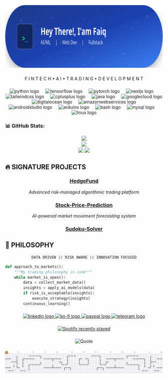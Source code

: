 <div align="center">
  <img height="200" src="/assets/github-header-image.svg"  />
</div>

###

<p align="center">F I N T E C H  •  A I  •  T R A D I N G  •  D E V E L O P M E N T</p>

###

<div align="center">
  <img src="https://skillicons.dev/icons?i=py" height="50" alt="python logo"  />
  <img width="12" />
  <img src="https://cdn.jsdelivr.net/gh/devicons/devicon/icons/tensorflow/tensorflow-original.svg" height="50" alt="tensorflow logo"  />
  <img width="12" />
  <img src="https://cdn.jsdelivr.net/gh/devicons/devicon/icons/pytorch/pytorch-original.svg" height="50" alt="pytorch logo"  />
  <img width="12" />
  <img src="https://skillicons.dev/icons?i=nextjs" height="50" alt="nextjs logo"  />
  <img width="12" />
  <img src="https://skillicons.dev/icons?i=tailwind" height="50" alt="tailwindcss logo"  />
  <img width="12" />
  <img src="https://cdn.jsdelivr.net/gh/devicons/devicon/icons/cplusplus/cplusplus-original.svg" height="50" alt="cplusplus logo"  />
  <img width="12" />
  <img src="https://cdn.jsdelivr.net/gh/devicons/devicon/icons/java/java-original.svg" height="50" alt="java logo"  />
  <img width="12" />
  <img src="https://cdn.jsdelivr.net/gh/devicons/devicon/icons/googlecloud/googlecloud-original.svg" height="50" alt="googlecloud logo"  />
  <img width="12" />
  <img src="https://cdn.jsdelivr.net/gh/devicons/devicon/icons/digitalocean/digitalocean-original.svg" height="50" alt="digitalocean logo"  />
  <img width="12" />
  <img src="https://cdn.jsdelivr.net/gh/devicons/devicon/icons/amazonwebservices/amazonwebservices-plain-wordmark.svg" height="50" alt="amazonwebservices logo"  />
  <img width="12" />
  <img src="https://cdn.jsdelivr.net/gh/devicons/devicon/icons/androidstudio/androidstudio-original.svg" height="50" alt="androidstudio logo"  />
  <img width="12" />
  <img src="https://cdn.jsdelivr.net/gh/devicons/devicon/icons/arduino/arduino-original.svg" height="50" alt="arduino logo"  />
  <img width="12" />
  <img src="https://cdn.jsdelivr.net/gh/devicons/devicon/icons/bash/bash-original.svg" height="50" alt="bash logo"  />
  <img width="12" />
  <img src="https://cdn.jsdelivr.net/gh/devicons/devicon/icons/mysql/mysql-original.svg" height="50" alt="mysql logo"  />
  <img width="12" />
  <img src="https://cdn.jsdelivr.net/gh/devicons/devicon/icons/linux/linux-original.svg" height="50" alt="linux logo"  />
</div>


### 📊 GitHub Stats:
<div align="center">

![](https://github-readme-stats.vercel.app/api?username=cyclocerine&theme=swift&hide_border=true&include_all_commits=false&count_private=false)<br/>
![](https://nirzak-streak-stats.vercel.app/?user=cyclocerine&theme=swift&hide_border=true)<br/>
![](https://github-readme-stats.vercel.app/api/top-langs/?username=cyclocerine&theme=swift&hide_border=true&include_all_commits=false&count_private=false&layout=compact)
![](https://github-readme-activity-graph.vercel.app/graph?username=cyclocerine&radius=16&theme=github-light&area=true&order=5&hide_title=false&hide_border=true&bg_color=F1F6F9&area_color=A4DD00)
</div>

## 🔥 SIGNATURE PROJECTS

<div align="center">

### [HedgeFund](https://github.com/cyclocerine/HedgeFund)

*Advanced risk-managed algorithmic trading platform*

### [Stock-Price-Prediction](https://github.com/cyclocerine/Stock-Price-Prediction)

*AI-powered market movement forecasting system*

### [Sudoku-Solver](https://github.com/cyclocerine/Sudoku-Solver)
</div>

## 🧠 PHILOSOPHY

<div align="center">

```
DATA DRIVEN ⟩⟩ RISK AWARE ⟩⟩ INNOVATION FOCUSED
```

</div>

```python
def approach_to_markets():
    """My trading philosophy in code"""
    while market_is_open():
        data = collect_market_data()
        insights = apply_ai_models(data)
        if risk_is_acceptable(insights):
            execute_strategy(insights)
        continuous_learning()
```

###

<div align="center">
  <a href="https://www.linkedin.com/in/faiq-hammam-mutaqin-9a3733217/" target="_blank">
    <img src="https://img.shields.io/static/v1?message=LinkedIn&logo=linkedin&label=&color=0077B5&logoColor=white&labelColor=&style=for-the-badge" height="25" alt="linkedin logo"  />
  </a>
  <a href="https://ko-fi.com/cyclocerine" target="_blank">
    <img src="https://img.shields.io/static/v1?message=Ko-fi&logo=ko-fi&label=&color=F16061&logoColor=white&labelColor=&style=for-the-badge" height="25" alt="ko-fi logo"  />
  </a>
  <a href="https://paypal.me/cyclocerine?country.x=ID&locale.x=id_ID" target="_blank">
    <img src="https://img.shields.io/static/v1?message=PayPal&logo=paypal&label=&color=00457C&logoColor=white&labelColor=&style=for-the-badge" height="25" alt="paypal logo"  />
  </a>
  <a href="https://t.me/luajalah" target="_blank">
    <img src="https://img.shields.io/static/v1?message=Telegram&logo=telegram&label=&color=2CA5E0&logoColor=white&labelColor=&style=for-the-badge" height="25" alt="telegram logo"  />
  </a>
</div>

###

<div align="center">
  <a href="https://open.spotify.com/user/d70i4umn8pce6gi650yd8ujpo">
    <img src="https://spotify-recently-played-readme.vercel.app/api?user=d70i4umn8pce6gi650yd8ujpo&count=2" alt="Spotify recently played"  />
  </a>
</div>

###

<div align="center">
<img src="https://quotes-github-readme.vercel.app/api?type=horizontal&theme=radical" alt="Quote"  />
</div>

###

<picture>
  <source media="(prefers-color-scheme: dark)" srcset="https://raw.githubusercontent.com/cyclocerine/cyclocerine/output/pacman-contribution-graph-dark.svg">
  <source media="(prefers-color-scheme: light)" srcset="https://raw.githubusercontent.com/cyclocerine/cyclocerine/output/pacman-contribution-graph.svg">
  <img alt="pacman contribution graph" src="https://raw.githubusercontent.com/cyclocerine/cyclocerine/output/pacman-contribution-graph.svg">
</picture>

###
